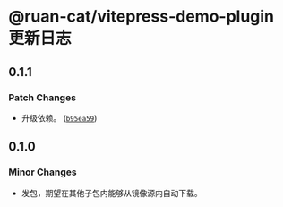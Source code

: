 # @ruan-cat/vitepress-demo-plugin 更新日志

## 0.1.1

### Patch Changes

- 升级依赖。 ([`b95ea59`](https://github.com/ruan-cat/monorepo/commit/b95ea59110185efedc162a91bde541cca53a81fe))

## 0.1.0

### Minor Changes

- 发包，期望在其他子包内能够从镜像源内自动下载。
